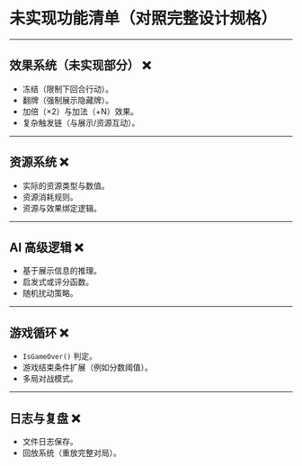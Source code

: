 # 未实现功能清单（对照完整设计规格）

---

## 效果系统（未实现部分） ❌

- 冻结（限制下回合行动）。  
- 翻牌（强制展示隐藏牌）。  
- 加倍（×2）与加法（+N）效果。  
- 复杂触发链（与展示/资源互动）。  

---

## 资源系统 ❌

- 实际的资源类型与数值。  
- 资源消耗规则。  
- 资源与效果绑定逻辑。  

---

## AI 高级逻辑 ❌

- 基于展示信息的推理。  
- 启发式或评分函数。  
- 随机扰动策略。  

---

## 游戏循环 ❌

- `IsGameOver()` 判定。  
- 游戏结束条件扩展（例如分数阈值）。  
- 多局对战模式。  

---

## 日志与复盘 ❌

- 文件日志保存。  
- 回放系统（重放完整对局）。  
